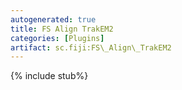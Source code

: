 ```yaml
---
autogenerated: true
title: FS Align TrakEM2
categories: [Plugins]
artifact: sc.fiji:FS\_Align\_TrakEM2
---
```


{% include stub%}



